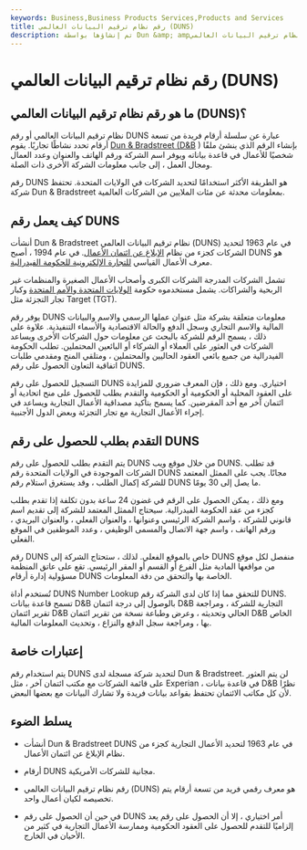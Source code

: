 ```yaml
---
keywords: Business,Business Products Services,Products and Services
title: رقم نظام ترقيم البيانات العالمي (DUNS)
description: تم إنشاؤها بواسطة Dun &amp; amp؛ برادستريت ، رقم نظام ترقيم البيانات العالمي (DUNS) هو سلسلة من تسعة أرقام تحدد نشاطًا تجاريًا فرديًا.
---
```


# رقم نظام ترقيم البيانات العالمي (DUNS)
## ما هو رقم نظام ترقيم البيانات العالمي (DUNS)؟

نظام ترقيم البيانات العالمي أو رقم DUNS عبارة عن سلسلة أرقام فريدة من تسعة أرقام تحدد نشاطًا تجاريًا. يقوم [Dun & Bradstreet (D&B](/dandb) ) بإنشاء الرقم الذي ينشئ ملفًا شخصيًا للأعمال في قاعدة بياناته ويوفر اسم الشركة ورقم الهاتف والعنوان وعدد العمال ومجال العمل ، إلى جانب معلومات الشركة الأخرى ذات الصلة.

رقم DUNS هو الطريقة الأكثر استخدامًا لتحديد الشركات في الولايات المتحدة. تحتفظ شركة Dun & Bradstreet بمعلومات محدثة عن مئات الملايين من الشركات العالمية.

## كيف يعمل رقم DUNS

أنشأت Dun & Bradstreet نظام ترقيم البيانات العالمي (DUNS) في عام 1963 لتحديد الشركات كجزء من نظام [الإبلاغ عن ائتمان الأعمال](/credit-reporting-agency). في عام 1994 ، أصبح DUNS هو معرف الأعمال القياسي [للتجارة الإلكترونية للحكومة الفيدرالية](/ecommerce).

تشمل الشركات المدرجة الشركات الكبرى وأصحاب الأعمال الصغيرة والمنظمات غير الربحية والشراكات. يشمل مستخدموه حكومة [الولايات المتحدة والأمم المتحدة](/united-nations-un) وكبار تجار التجزئة مثل Target (TGT).

يوفر رقم DUNS معلومات متعلقة بشركة مثل عنوان عملها الرسمي والاسم والبيانات المالية والاسم التجاري وسجل الدفع والحالة الاقتصادية والأسماء التنفيذية. علاوة على ذلك ، يسمح الرقم للشركة بالبحث عن معلومات حول الشركات الأخرى ويساعد الشركات في العثور على العملاء أو الشركاء أو البائعين المحتملين. تطلب الحكومة الفيدرالية من جميع بائعي العقود الحاليين والمحتملين ، ومتلقي المنح ومقدمي طلبات اتفاقية التعاون الحصول على رقم DUNS.

التسجيل للحصول على رقم DUNS اختياري. ومع ذلك ، فإن المعرف ضروري للمزايدة على العقود المحلية أو الحكومية أو الحكومية والتقدم بطلب للحصول على منح اتحادية أو ائتمان آخر مع أحد المقرضين. كما يسمح بتأكيد مصداقية الأعمال التجارية ويساعد في إجراء الأعمال التجارية مع تجار التجزئة وبعض الدول الأجنبية.

## التقدم بطلب للحصول على رقم DUNS

يتم التقدم بطلب للحصول على رقم DUNS من خلال موقع ويب DUNS. قد تطلب الشركات الموجودة في الولايات المتحدة رقم DUNS مجانًا. يجب على الممثل المعتمد للشركة إكمال الطلب ، وقد يستغرق استلام رقم DUNS ما يصل إلى 30 يومًا.

ومع ذلك ، يمكن الحصول على الرقم في غضون 24 ساعة بدون تكلفة إذا تقدم بطلب كجزء من عقد الحكومة الفيدرالية. سيحتاج الممثل المعتمد للشركة إلى تقديم اسم قانوني للشركة ، واسم الشركة الرئيسي وعنوانها ، والعنوان الفعلي ، والعنوان البريدي ، ورقم الهاتف ، واسم جهة الاتصال والمسمى الوظيفي ، وعدد الموظفين في الموقع الفعلي.

رقم DUNS خاص بالموقع الفعلي. لذلك ، ستحتاج الشركة إلى DUNS منفصل لكل موقع من مواقعها المادية مثل الفرع أو القسم أو المقر الرئيسي. تقع على عاتق المنظمة مسؤولية إدارة أرقام DUNS الخاصة بها والتحقق من دقة المعلومات.

تُستخدم أداة DUNS Number Lookup للتحقق مما إذا كان لدى الشركة رقم DUNS. تسمح قاعدة بيانات D&B بالوصول إلى درجة ائتمان D&B التجارية للشركة ، ومراجعة تقرير ائتمان D&B الحالي وتحديثه ، وعرض وطباعة نسخة من تقرير ائتمان D&B الخاص بها ، ومراجعة سجل الدفع والنزاع ، وتحديث المعلومات المالية.

## إعتبارات خاصة

يتم استخدام رقم DUNS لتحديد شركة مسجلة لدى Dun & Bradstreet. لن يتم العثور على قائمة الشركات مع مكتب ائتمان آخر ، مثل Experian ، في قاعدة بيانات D&B نظرًا لأن كل مكاتب الائتمان تحتفظ بقواعد بيانات فريدة ولا تشارك البيانات مع بعضها البعض.

## يسلط الضوء

- أنشأت Dun & Bradstreet DUNS في عام 1963 لتحديد الأعمال التجارية كجزء من نظام الإبلاغ عن ائتمان الأعمال.

- أرقام DUNS مجانية للشركات الأمريكية.

- رقم نظام ترقيم البيانات العالمي (DUNS) هو معرف رقمي فريد من تسعة أرقام يتم تخصيصه لكيان أعمال واحد.

- في حين أن الحصول على رقم DUNS أمر اختياري ، إلا أن الحصول على رقم يعد إلزاميًا للتقدم للحصول على العقود الحكومية وممارسة الأعمال التجارية في كثير من الأحيان في الخارج.

